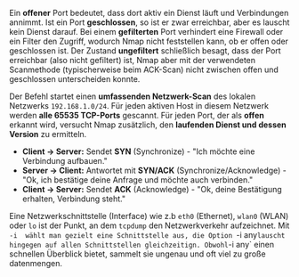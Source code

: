 Ein **offener** Port bedeutet, dass dort aktiv ein Dienst läuft und Verbindungen annimmt. Ist ein Port **geschlossen**, so ist er zwar erreichbar, aber es lauscht kein Dienst darauf. Bei einem **gefilterten** Port verhindert eine Firewall oder ein Filter den Zugriff, wodurch Nmap nicht feststellen kann, ob er offen oder geschlossen ist. Der Zustand **ungefiltert** schließlich besagt, dass der Port erreichbar (also nicht gefiltert) ist, Nmap aber mit der verwendeten Scanmethode (typischerweise beim ACK-Scan) nicht zwischen offen und geschlossen unterscheiden konnte.


Der Befehl startet einen **umfassenden Netzwerk-Scan** des lokalen Netzwerks `192.168.1.0/24`. Für jeden aktiven Host in diesem Netzwerk werden **alle 65535 TCP-Ports** gescannt. Für jeden Port, der als **offen** erkannt wird, versucht Nmap zusätzlich, den **laufenden Dienst und dessen Version** zu ermitteln.


- **Client → Server:** Sendet **SYN** (Synchronize) - "Ich möchte eine Verbindung aufbauen."
- **Server → Client:** Antwortet mit **SYN/ACK** (Synchronize/Acknowledge) - "Ok, ich bestätige deine Anfrage und möchte auch verbinden."
- **Client → Server:** Sendet **ACK** (Acknowledge) - "Ok, deine Bestätigung erhalten, Verbindung steht."



Eine Netzwerkschnittstelle (Interface) wie z.b `eth0` (Ethernet), `wlan0` (WLAN) oder `lo` ist der Punkt, an dem `tcpdump` den Netzwerkverkehr aufzeichnet.
Mit `-i  wählt man gezielt eine Schnittstelle aus, die Option `-i any` lauscht hingegen auf allen Schnittstellen gleichzeitign. Obwohl `-i any` einen schnellen Überblick bietet, sammelt sie ungenau und oft viel zu große datenmengen.